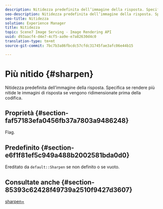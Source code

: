 ```yaml
---
description: Nitidezza predefinita dell’immagine della risposta. Specifica se rendere più nitide le immagini di risposta se vengono ridimensionate prima della codifica.
seo-description: Nitidezza predefinita dell’immagine della risposta. Specifica se rendere più nitide le immagini di risposta se vengono ridimensionate prima della codifica.
seo-title: Nitidezza
solution: Experience Manager
title: Nitidezza
topic: Scene7 Image Serving - Image Rendering API
uuid: d93aacf4-d4e7-4cf5-aa9e-e7a82630d4c0
translation-type: tm+mt
source-git-commit: 7bc7b3a86fbcdc57cfdc31745fae3afc06e44b15

---
```



# Più nitido {#sharpen}

Nitidezza predefinita dell’immagine della risposta. Specifica se rendere più nitide le immagini di risposta se vengono ridimensionate prima della codifica.

## Proprietà {#section-faf57183efa0456fb37a7803a9486248}

Flag.

## Predefinito {#section-e6f1f81ef5c949a488b2002581bda0d0}

Ereditato da `default::Sharpen` se non definito o se vuoto.

## Consultate anche {#section-85393c62428f49739a2510f9427d3607}

[sharpen=](../../../../../ir-api/http-protocol/image-rendering-api-ref/c-ir-http-protocol-ref/c-ir-http-protocol-command-reference/r-ir-http-sharpen.md#reference-13034d22d176483cb99ccafc2a4f6a6e)
